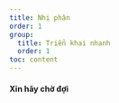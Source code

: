 ```yaml
---
title: Nhị phân
order: 1
group:
  title: Triển khai nhanh
  order: 1
toc: content
---
```


#### Xin hãy chờ đợi

